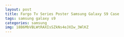 ```yaml
---
layout: post
title: Fargo Tv Series Poster Samsung Galaxy S9 Case
tags: samsung galaxy s9
categories: samsung
img: 18B6MbVBLWtRAXIsSZkNs4eJXIw_3WlKZ
---
```

